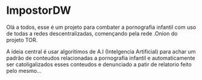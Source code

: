 # ImpostorDW

Olá a todos, esse é um projeto para combater a pornografia infantil com uso de todas a redes descentralizadas, començando pela rede .Onion do projeto TOR.

A ideia central é usar algoritimos de A.I (Intelgencia Artificial) para achar um padrão de conteudos relacionadas a pornografia infantil e automaticamente ser catoligalizados esses conteudos e denunciado a patir de relatorio feito pelo mesmo... 

